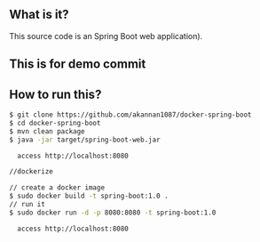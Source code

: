 ## What is it?
This source code is an Spring Boot web application).
## This is for demo commit 
## How to run this?
```bash
$ git clone https://github.com/akannan1087/docker-spring-boot
$ cd docker-spring-boot
$ mvn clean package
$ java -jar target/spring-boot-web.jar

  access http://localhost:8080

//dockerize

// create a docker image
$ sudo docker build -t spring-boot:1.0 .
// run it
$ sudo docker run -d -p 8080:8080 -t spring-boot:1.0

  access http://localhost:8080
```
